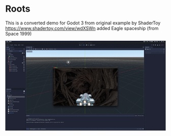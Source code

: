 # Roots

This is a converted demo for Godot 3 from original example by ShaderToy https://www.shadertoy.com/view/wdXSWn
added Eagle spaceship (from Space 1999)

![Roots](./thumb/roots.gif "Roots in Godot 3")

